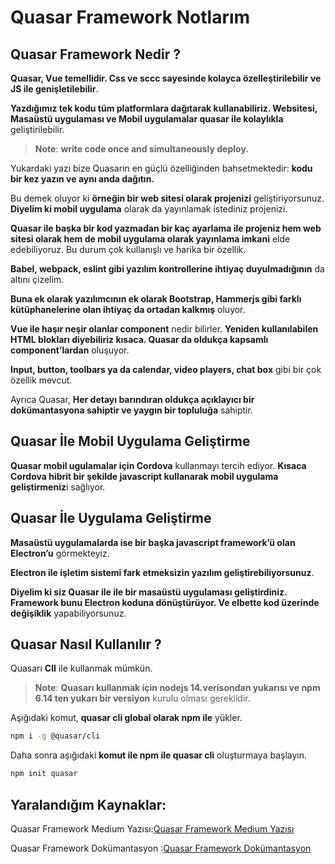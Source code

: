 # Quasar Framework Notlarım

## Quasar Framework Nedir ?
 **Quasar, Vue temellidir. Css ve sccc sayesinde kolayca özelleştirilebilir ve JS ile genişletilebilir**. 
 
 **Yazdığımız tek kodu tüm platformlara dağıtarak kullanabiliriz. Websitesi, Masaüstü uygulaması ve Mobil uygulamalar quasar ile kolaylıkla** geliştirilebilir.

 > **Note**: **write code once and simultaneously deploy.**

 Yukardaki yazı bize Quasarın en güçlü özelliğinden bahsetmektedir: **kodu bir kez yazın ve aynı anda dağıtın.**
 
 Bu demek oluyor ki **örneğin bir web sitesi olarak projenizi** geliştiriyorsunuz. **Diyelim ki mobil uygulama** olarak da yayınlamak istediniz projenizi. 
 
 **Quasar ile başka bir kod yazmadan bir kaç ayarlama ile projeniz hem web sitesi olarak hem de mobil uygulama olarak yayınlama imkani** elde edebiliyoruz. Bu durum çok kullanışlı ve harika bir özellik.

 **Babel, webpack, eslint gibi yazılım kontrollerine ihtiyaç duyulmadığının** da altını çizelim. 
 
 **Buna ek olarak yazılımcının ek olarak Bootstrap, Hammerjs gibi farklı kütüphanelerine olan ihtiyaç da ortadan kalkmış** oluyor.

**Vue ile haşır neşir olanlar component** nedir bilirler. **Yeniden kullanılabilen HTML blokları diyebiliriz kısaca. Quasar da oldukça kapsamlı component’lardan** oluşuyor.

**Input, button, toolbars ya da calendar, video players, chat box** gibi bir çok özellik mevcut.

Ayrıca Quasar, **Her detayı barındıran oldukça açıklayıcı bir dokümantasyona sahiptir ve yaygın bir topluluğa** sahiptir.
## Quasar İle Mobil Uygulama Geliştirme
**Quasar mobil ugulamalar için Cordova** kullanmayı tercih ediyor. **Kısaca Cordova hibrit bir şekilde javascript kullanarak mobil uygulama geliştirmeniz**i sağlıyor.
## Quasar İle Uygulama Geliştirme
**Masaüstü uygulamalarda ise bir başka javascript framework’ü olan Electron’u** görmekteyiz. 

**Electron ile işletim sistemi fark etmeksizin yazılım geliştirebiliyorsunuz**. 

**Diyelim ki siz Quasar ile ile bir masaüstü uygulaması geliştirdiniz. Framework bunu Electron koduna dönüştürüyor. Ve elbette kod üzerinde değişiklik** yapabiliyorsunuz.
## Quasar Nasıl Kullanılır ?
Quasarı **ClI** ile kullanmak mümkün.

 > **Note**: **Quasarı kullanmak için nodejs 14.verisondan yukarısı ve npm 6.14 ten yukarı bir versiyon** kurulu olması gereklidir.

Aşığıdaki komut, **quasar cli global olarak npm ile** yükler.
```bash
npm i -g @quasar/cli
```
Daha sonra aşığıdaki **komut ile npm ile quasar cli** oluşturmaya başlayın.
```bash
npm init quasar
```
## Yaralandığım Kaynaklar:

Quasar Framework Medium Yazısı:[Quasar Framework Medium Yazısı](https://yagmurmutluer.medium.com/quasar-nedir-quasar-framework-ve-vue-js-4f89b1503fde)

 Quasar Framework Dokümantasyon :[Quasar Framework Dokümantasyon](https://quasar.dev/docs)
